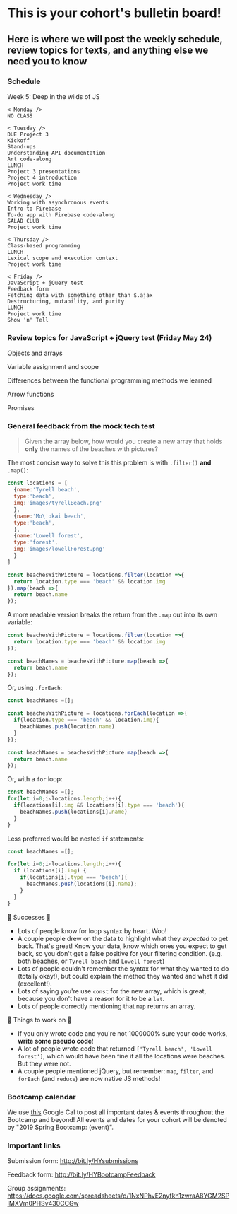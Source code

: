 # This is your cohort's bulletin board! 
## Here is where we will post the weekly schedule, review topics for texts, and anything else we need you to know

### Schedule

Week 5: Deep in the wilds of JS

```
< Monday />
NO CLASS

< Tuesday /> 
DUE Project 3 
Kickoff
Stand-ups
Understanding API documentation
Art code-along
LUNCH
Project 3 presentations
Project 4 introduction
Project work time

< Wednesday /> 
Working with asynchronous events
Intro to Firebase
To-do app with Firebase code-along
SALAD CLUB
Project work time

< Thursday />
Class-based programming
LUNCH
Lexical scope and execution context
Project work time

< Friday />
JavaScript + jQuery test
Feedback form
Fetching data with something other than $.ajax
Destructuring, mutability, and purity
LUNCH
Project work time
Show 'n' Tell
```
<!-- ### Review topics -->

### Review topics for JavaScript + jQuery test (Friday May 24)
Objects and arrays 

Variable assignment and scope

Differences between the functional programming methods we learned

Arrow functions

Promises

### General feedback from the mock tech test

> Given the array below, how would you create a new array that holds **only** the names of the beaches with pictures?

The most concise way to solve this this problem is with `.filter()` **and** `.map()`:

```js
const locations = [
  {name:'Tyrell beach',
  type:'beach',
  img:'images/tyrellBeach.png'
  },
  {name:'Mo\'okai beach',
  type:'beach',
  },
  {name:'Lowell forest',
  type:'forest',
  img:'images/lowellForest.png'
  }
]

const beachesWithPicture = locations.filter(location =>{
  return location.type === 'beach' && location.img
}).map(beach =>{
  return beach.name
});
```

A more readable version breaks the return from the `.map` out into its own variable:

```js
const beachesWithPicture = locations.filter(location =>{
  return location.type === 'beach' && location.img
});

const beachNames = beachesWithPicture.map(beach =>{
  return beach.name
});
```

Or, using `.forEach`:
```js
const beachNames =[];

const beachesWithPicture = locations.forEach(location =>{
  if(location.type === 'beach' && location.img){
    beachNames.push(location.name)
  }
});

const beachNames = beachesWithPicture.map(beach =>{
  return beach.name
});
```

Or, with a `for` loop:

```js
const beachNames =[];
for(let i=0;i<locations.length;i++){
  if(locations[i].img && locations[i].type === 'beach'){
    beachNames.push(locations[i].name)
  }
}
```

Less preferred would be nested `if` statements:
```js
const beachNames =[];

for(let i=0;i<locations.length;i++){
  if (locations[i].img) {
    if(locations[i].type === 'beach'){
      beachNames.push(locations[i].name);
    }
  }
}
```

🎉 Successes 🎉
* Lots of people know for loop syntax by heart. Woo!
* A couple people drew on the data to highlight what they _expected_ to get back. That's great! Know your data, know which ones you expect to get back, so you don't get a false positive for your filtering condition. (e.g. both beaches, or `Tyrell beach` and `Lowell forest`)
* Lots of people couldn't remember the syntax for what they wanted to do (totally okay!), but could explain the method they wanted and what it did (excellent!). 
* Lots of saying you're use `const` for the new array, which is great, because you don't have a reason for it to be a `let`.
* Lots of people correctly mentioning that `map` returns an array.

🔨 Things to work on 🔨
* If you only wrote code and you're not 1000000% sure your code works, **write some pseudo code**!
* A lot of people wrote code that returned `['Tyrell beach', 'Lowell forest']`, which would have been fine if all the locations were beaches. But they were not.
* A couple people mentioned jQuery, but remember: `map`, `filter`, and `forEach` (and `reduce`) are now native JS methods! 

### Bootcamp calendar
We use [this](https://calendar.google.com/calendar/embed?src=hackeryou.com_ckj6930nr6kraakaisos09cccs%40group.calendar.google.com&ctz=America%2FToronto) Google Cal to post all important dates & events throughout the Bootcamp and beyond! All events and dates for your cohort will be denoted by "2019 Spring Bootcamp: (event)".

### Important links
Submission form: http://bit.ly/HYsubmissions

Feedback form: http://bit.ly/HYBootcampFeedback

Group assignments: https://docs.google.com/spreadsheets/d/1NxNPhvE2nyfkh1zwraA8YGM2SPIMXVm0PHSv430CCGw

